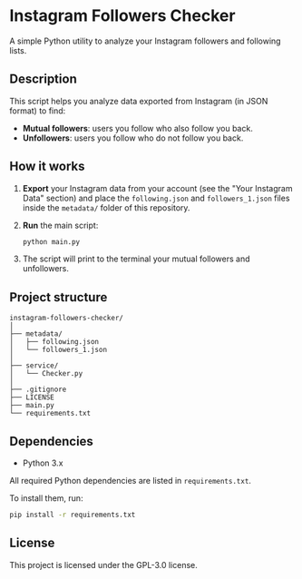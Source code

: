 # Instagram Followers Checker

A simple Python utility to analyze your Instagram followers and following lists.

## Description

This script helps you analyze data exported from Instagram (in JSON format) to find:
- **Mutual followers**: users you follow who also follow you back.
- **Unfollowers**: users you follow who do not follow you back.

## How it works

1. **Export** your Instagram data from your account (see the "Your Instagram Data" section) and place the `following.json` and `followers_1.json` files inside the `metadata/` folder of this repository.
2. **Run** the main script:

    ```bash
    python main.py
    ```

3. The script will print to the terminal your mutual followers and unfollowers.

## Project structure
```crmsh
instagram-followers-checker/
│
├── metadata/
│   ├── following.json
│   └── followers_1.json
│
├── service/
│   └── Checker.py
│
├── .gitignore
├── LICENSE
├── main.py
└── requirements.txt
```

## Dependencies

- Python 3.x

All required Python dependencies are listed in `requirements.txt`.

To install them, run:

```bash
pip install -r requirements.txt
```

## License

This project is licensed under the GPL-3.0 license.
